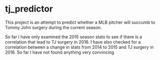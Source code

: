 # tj_predictorThis project is an attempt to predict whether a MLB pitcher will succumb to Tommy John surgery during the current season.So far I have only examined the 2015 season stats to see if there is a correlation that lead to TJ surgery in 2016.  I have also checked for a correlation between a change in stats from 2014 to 2015 and TJ surgery in 2016.  So far I have not found anything very convincing